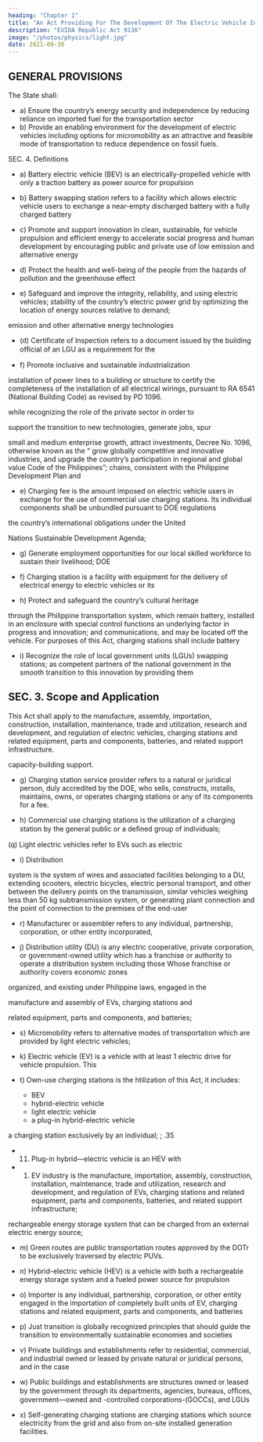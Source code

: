 ```yaml
---
heading: "Chapter 1"
title: "An Act Providing For The Development Of The Electric Vehicle Industry"
description: "EVIDA Republic Act 9136"
image: "/photos/physics/light.jpg"
date: 2021-09-30
---
```



## GENERAL PROVISIONS

The State shall:
- a) Ensure the country’s energy security and independence by reducing reliance on imported fuel for the transportation sector
- b) Provide an enabling environment for the development of electric vehicles including options for micromobility as an attractive and feasible mode of transportation to reduce dependence on fossil fuels.
                                                                         

SEC. 4. Definitions

- a) Battery electric vehicle (BEV) is an electrically-propelled vehicle with only a traction battery as power source for propulsion

- b} Battery swapping station refers to a facility which allows electric vehicle users to exchange a near-empty discharged battery with a fully charged battery

- c) Promote and support innovation in clean, sustainable, for vehicle propulsion and efficient energy to accelerate social progress and human development by encouraging public and private use of low emission and alternative energy

        
- d) Protect the health and well-being of the people from the hazards of pollution and the greenhouse effect




- e) Safeguard and improve the integrity, reliability, and using electric vehicles;
stability of the country’s electric power grid by optimizing the location of energy sources relative to demand; 


emission and other alternative energy technologies


- (d) Certificate of Inspection refers to a document issued by the building ofﬁcial of an LGU as a requirement for the



- f) Promote inclusive and sustainable industrialization 

installation of power lines to a building or structure to certify the completeness of the installation of all electrical wirings, pursuant to RA 6541 (National Building Code) as revised by PD 1096.

while recognizing the role of the private sector in order to 




support the transition to new technologies, generate jobs, spur 




small and medium enterprise growth, attract investments, Decree No. 1096, otherwise known as the “
grow globally competitive and innovative industries, and
upgrade the country’s participation in regional and global value   Code of the Philippines”;
chains, consistent with the Philippine Development Plan and 

- e) Charging fee is the amount imposed on electric vehicle users in exchange for the use of commercial use charging stations. Its individual components shall be unbundled pursuant to DOE regulations


the country’s international obligations under the United 



Nations Sustainable Development Agenda;                            


- g) Generate employment opportunities for our local skilled workforce to sustain their livelihood; DOE

- f) Charging station is a facility with equipment for the delivery of electrical energy to electric vehicles or its

- h) Protect and safeguard the country’s cultural heritage 



through the Philippine transportation system, which remain battery, installed in an enclosure with special control functions
an underlying factor in progress and innovation; and communications, and may be located off the vehicle. For purposes of this Act, charging stations shall include battery

- i) Recognize the role of local government units (LGUs) swapping stations;
as competent partners of the national government in the smooth transition to this innovation by providing them 


## SEC. 3. Scope and Application

This Act shall apply to the manufacture, assembly, importation, construction, installation, maintenance, trade and utilization, research and development, and regulation of electric vehicles, charging stations and related equipment, parts and components, batteries, and related support infrastructure.



capacity-building support.

- g) Charging station service provider refers to a natural or juridical person, duly accredited by the DOE, who sells, constructs, installs, maintains, owns, or operates charging stations or any of its components for a fee.
                                                                         
- h) Commercial use charging stations is the utilization of a charging station by the general public or a deﬁned group of individuals;

(q) Light electric vehicles refer to EVs such as electric

- i) Distribution


 system is the system of wires and associated facilities belonging to a DU, extending scooters, electric bicycles, electric personal transport, and other between the delivery points on the transmission, similar vehicles weighing less than 50 kg
subtransmission system, or generating plant connection and the point of connection to the premises of the end-user

- r) Manufacturer or assembler refers to any individual, partnership, corporation, or other entity incorporated, 

- j) Distribution utility (DU) is any electric cooperative, private corporation, or government-owned utility which has a franchise or authority to operate a distribution system including those Whose franchise or authority covers economic zones



organized, and existing under Philippine laws, engaged in the 



manufacture and assembly of EVs, charging stations and 

 related equipment, parts and components, and batteries;



- s) Micromobility refers to alternative modes of transportation which are provided by light electric vehicles;

- k) Electric vehicle (EV) is a vehicle with at least 1 electric drive for vehicle propulsion. This 


- t) Own-use charging stations is the htilization of this Act, it includes:
  - BEV
  - hybrid-electric vehicle
  - light electric vehicle
  - a plug-in hybrid-electric vehicle

a charging station exclusively by an individual; ;
      .35                                                                                                

- 11) Plug-in hybrid—electric vehicle is an HEV with


- 1) EV industry is the manufacture, importation, assembly, construction, installation, maintenance, trade and utilization, research and development, and regulation of EVs, charging stations and related equipment, parts and components, batteries, and related support infrastructure;


rechargeable energy storage system that can be charged from
                                        an external electric energy source;

- m) Green routes are public transportation routes approved by the DOTr to be exclusively traversed by electric PUVs.


<!-- of commercial and industrial structures, whose goods and -->



- n) Hybrid-electric vehicle (HEV) is a vehicle with both a rechargeable energy storage system and a fueled power source for propulsion
- o) Importer is any individual, partnership, corporation, or other entity  engaged in the importation of completely built units of EV, charging stations and related equipment, parts and components, and batteries

- p) Just transition is globally recognized principles that should guide the transition to environmentally sustainable economies and societies                                       
     
- v) Private buildings and establishments refer to residential, commercial, and industrial owned or leased by private natural or juridical persons, and in the case 

- w) Public buildings and establishments are structures owned or leased by the government through its departments, agencies, bureaus, ofﬁces, government—owned and -controlled corporations-(GOCCs), and LGUs

- x) Self-generating charging stations are charging stations which source electricity from the grid and also from on-site installed generation facilities.
